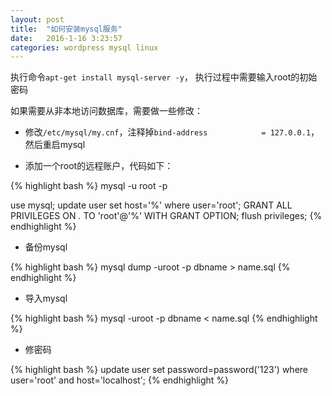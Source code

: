 ```yaml
---
layout: post
title:  "如何安装mysql服务"
date:   2016-1-16 3:23:57
categories: wordpress mysql linux
---
```



执行命令`apt-get install mysql-server -y`，
执行过程中需要输入root的初始密码

如果需要从非本地访问数据库，需要做一些修改：

* 修改`/etc/mysql/my.cnf`，注释掉`bind-address            = 127.0.0.1`，然后重启mysql

* 添加一个root的远程账户，代码如下：

{% highlight bash %}
mysql -u root -p

use mysql;
update user set host='%' where user='root';
GRANT ALL PRIVILEGES ON *.* TO 'root'@'%' WITH GRANT OPTION;
flush privileges;
{% endhighlight %}


* 备份mysql

{% highlight bash %}
mysql dump -uroot -p dbname > name.sql
{% endhighlight %}


* 导入mysql

{% highlight bash %}
mysql -uroot -p dbname < name.sql
{% endhighlight %}

* 修密码

{% highlight bash %}
update user set password=password('123') where user='root' and host='localhost';
{% endhighlight %}
